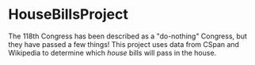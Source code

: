 # HouseBillsProject

The 118th Congress has been described as a "do-nothing" Congress, but they have passed a few things!  This project uses data from CSpan and Wikipedia to determine which _house_ bills will pass in the house.
